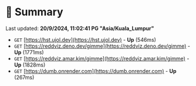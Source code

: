 # 📖 Summary
Last updated: **20/9/2024, 11:02:41 PG "Asia/Kuala_Lumpur"**

- `GET` [https://hst.ujol.dev](https://hst.ujol.dev) - **Up** (546ms)
- `GET` [https://reddviz.deno.dev/gimme](https://reddviz.deno.dev/gimme) - **Up** (1771ms)
- `GET` [https://reddviz.amar.kim/gimme](https://reddviz.amar.kim/gimme) - **Up** (1828ms)
- `GET` [https://dumb.onrender.com](https://dumb.onrender.com) - **Up** (267ms)
